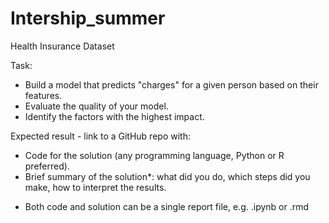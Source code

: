 # Intership_summer
Health Insurance Dataset

Task:
- Build a model that predicts "charges" for a given person based on their features.
- Evaluate the quality of your model.
- Identify the factors with the highest impact.

Expected result - link to a GitHub repo with:
- Code for the solution (any programming language, Python or R preferred).
- Brief summary of the solution*: what did you do, which steps did you make, how to interpret the results.

* Both code and solution can be a single report file, e.g. .ipynb or .rmd
